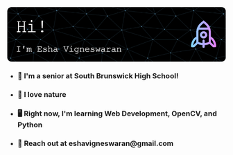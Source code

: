 <img src = "github-pic-3.png" align = "center">


<ul>
  
  <li><h3>🏫 I'm a senior at South Brunswick High School!</h3></li>
  <li><h3>🌱 I love nature</h3></li>
  <li><h3>🖥️ Right now, I'm learning Web Development, OpenCV, and Python</h3></li>
  <li><h3>📧 Reach out at eshavigneswaran@gmail.com</h3></li>

  
</ul>
